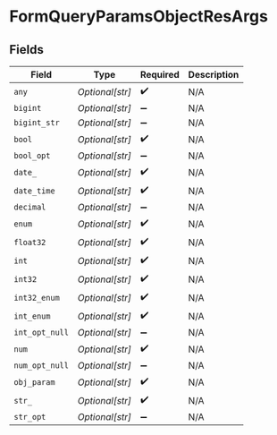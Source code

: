 # FormQueryParamsObjectResArgs


## Fields

| Field              | Type               | Required           | Description        |
| ------------------ | ------------------ | ------------------ | ------------------ |
| `any`              | *Optional[str]*    | :heavy_check_mark: | N/A                |
| `bigint`           | *Optional[str]*    | :heavy_minus_sign: | N/A                |
| `bigint_str`       | *Optional[str]*    | :heavy_minus_sign: | N/A                |
| `bool`             | *Optional[str]*    | :heavy_check_mark: | N/A                |
| `bool_opt`         | *Optional[str]*    | :heavy_minus_sign: | N/A                |
| `date_`            | *Optional[str]*    | :heavy_check_mark: | N/A                |
| `date_time`        | *Optional[str]*    | :heavy_check_mark: | N/A                |
| `decimal`          | *Optional[str]*    | :heavy_minus_sign: | N/A                |
| `enum`             | *Optional[str]*    | :heavy_check_mark: | N/A                |
| `float32`          | *Optional[str]*    | :heavy_check_mark: | N/A                |
| `int`              | *Optional[str]*    | :heavy_check_mark: | N/A                |
| `int32`            | *Optional[str]*    | :heavy_check_mark: | N/A                |
| `int32_enum`       | *Optional[str]*    | :heavy_check_mark: | N/A                |
| `int_enum`         | *Optional[str]*    | :heavy_check_mark: | N/A                |
| `int_opt_null`     | *Optional[str]*    | :heavy_minus_sign: | N/A                |
| `num`              | *Optional[str]*    | :heavy_check_mark: | N/A                |
| `num_opt_null`     | *Optional[str]*    | :heavy_minus_sign: | N/A                |
| `obj_param`        | *Optional[str]*    | :heavy_check_mark: | N/A                |
| `str_`             | *Optional[str]*    | :heavy_check_mark: | N/A                |
| `str_opt`          | *Optional[str]*    | :heavy_minus_sign: | N/A                |